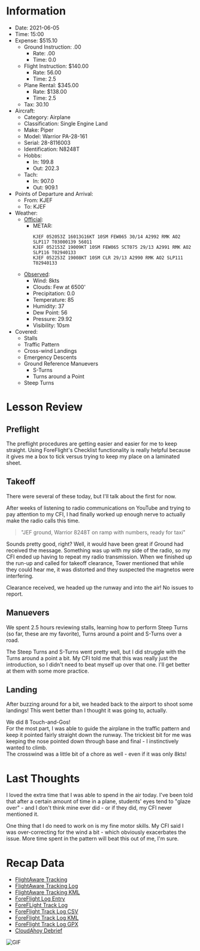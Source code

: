 # Information
- Date: 2021-06-05
- Time: 15:00
- Expense: $515.10
	- Ground Instruction: .00
		- Rate: .00
		- Time: 0.0
	- Flight Instruction: $140.00
		- Rate: 56.00
		- Time: 2.5
	- Plane Rental: $345.00
		- Rate: $138.00
		- Time: 2.5
	- Tax: 30.10
- Aircraft:
	- Category: Airplane
	- Classification: Single Engine Land
	- Make: Piper
	- Model: Warrior PA-28-161
	- Serial: 28-8116003
	- Identification: N8248T
	- Hobbs: 
		- In: 199.8
		- Out: 202.3
	- Tach: 
		- In: 907.0
		- Out: 909.1
- Points of Departure and Arrival:
	- From: KJEF
	- To: KJEF
- Weather:
	- [Official](http://aviationwxchartsarchive.com/product/metar):
		- METAR: 
			```
			KJEF 052053Z 16013G16KT 10SM FEW065 30/14 A2992 RMK AO2 SLP117 T03000139 56011
			KJEF 052153Z 19009KT 10SM FEW065 SCT075 29/13 A2991 RMK AO2 SLP116 T02940133
			KJEF 052253Z 19008KT 10SM CLR 29/13 A2990 RMK AO2 SLP111 T02940133
			```
	- [Observed](https://www.wunderground.com/history/daily/us/mo/columbia/KJEF/):
		- Wind: 8kts
		- Clouds: Few at 6500'
		- Precipitation: 0.0
		- Temperature: 85
		- Humidity: 37
		- Dew Point: 56
		- Pressure: 29.92
		- Visibility: 10sm
- Covered:
	- Stalls
	- Traffic Pattern
	- Cross-wind Landings
	- Emergency Descents
	- Ground Reference Manuevers
		- S-Turns
		- Turns around a Point
	- Steep Turns
# Lesson Review
## Preflight
The preflight procedures are getting easier and easier for me to keep straight. Using ForeFlight's Checklist functionality is really helpful because it gives me a box to tick versus trying to keep my place on a laminated sheet.
## Takeoff
There were several of these today, but I'll talk about the first for now.

After weeks of listening to radio communications on YouTube and trying to pay attention to my CFI, I had finally worked up enough nerve to actually make the radio calls this time.

> "JEF ground, Warrior 8248T on ramp with numbers, ready for taxi"

Sounds pretty good, right? Well, it would have been great if Ground had received the message. Something was up with my side of the radio, so my CFI ended up having to repeat my radio transmission. When we finished up the run-up and called for takeoff clearance, Tower mentioned that while they could hear me, it was distorted and they suspected the magnetos were interfering.

Clearance received, we headed up the runway and into the air!  No issues to report.
## Manuevers
We spent 2.5 hours reviewing stalls, learning how to perform Steep Turns (so far, these are my favorite), Turns around a point and S-Turns over a road.

The Steep Turns and S-Turns went pretty well, but I did struggle with the Turns around a point a bit. My CFI told me that this was really just the introduction, so I didn't need to beat myself up over that one. I'll get better at them with some more practice.
## Landing
After buzzing around for a bit, we headed back to the airport to shoot some landings! This went better than I thought it was going to, actually.

We did 8 Touch-and-Gos!<br />
For the most part, I was able to guide the airplane in the traffic pattern and keep it pointed fairly straight down the runway. The trickiest bit for me was keeping the nose pointed down through base and final - I instinctively wanted to climb.<br />
The crosswind was a little bit of a chore as well - even if it was only 8kts!
# Last Thoughts
I loved the extra time that I was able to spend in the air today. I've been told that after a certain amount of time in a plane, students' eyes tend to "glaze over" - and I don't think mine ever did - or if they did, my CFI never mentioned it.

One thing that I do need to work on is my fine motor skills.  My CFI said I was over-correcting for the wind a bit - which obviously exacerbates the issue.  More time spent in the pattern will beat this out of me, I'm sure.

# Recap Data
- [FlightAware Tracking](https://flightaware.com/live/flight/N8248T/history/20210605/2041Z/KJEF/KJEF)
- [FlightAware Tracking Log](./supportData/2021-06-05.flightAwareData.log)
- [FlightAware Tracking KML](./supportData/2021-06-05.flightAware.kml)
- [ForeFlight Log Entry](https://plan.foreflight.com/summary/4ff6282289524a23b56caad041e5f1ef)
- [ForeFLight Track Log](https://plan.foreflight.com/s/track/A92F8E70-02EA-4170-AD0B-5D8D19A14BFD)
- [ForeFlight Track Log CSV](./supportData/2021-06-05.foreflight.tracklog.csv)
- [ForeFlight Track Log KML](./supportData/2021-06-05.foreflight.tracklog.kml)
- [ForeFlight Track Log GPX](./supportData/2021-06-05.foreflight.tracklog.gpx)
- [CloudAhoy Debrief](https://www.cloudahoy.com/debrief/?key=QNqI0yWleZ8E)

![GIF](./supportData/2021-06-05.flightAwareAnim.gif)